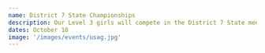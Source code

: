 ```yaml
---
name: District 7 State Championships
description: Our Level 3 girls will compete in the District 7 State meet in Corpus Christi this weekend. Let's bring home the gold!
dates: October 18
image: '/images/events/usag.jpg'
---
```

